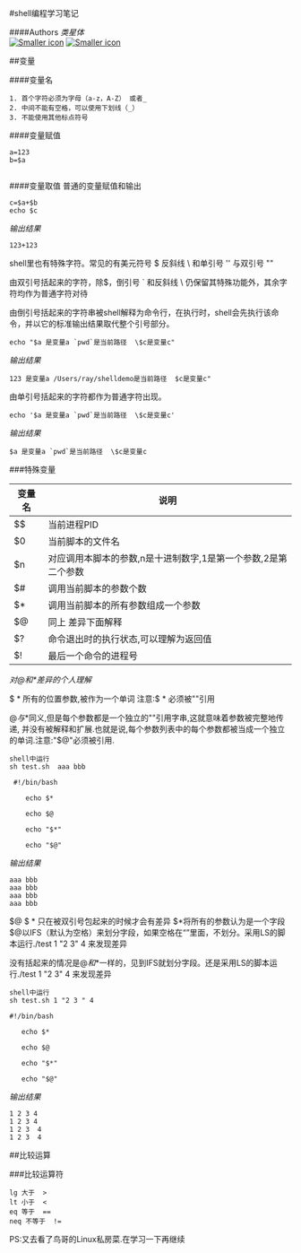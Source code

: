 #shell编程学习笔记

####Authors  *类星体*  
[![Smaller icon]( http://7xkjuj.com1.z0.glb.clouddn.com/logosGitHub-Mark-32px.png "Title here")](https://github.com/kdush)   [![Smaller icon]( http://www.sinaimg.cn/blog/developer/wiki/LOGO_32x32.png "Title here")](http://weibo.com/u/1080552231) 


##变量

####变量名

	1. 首个字符必须为字母（a-z，A-Z） 或者_
	2. 中间不能有空格，可以使用下划线（_）
	3. 不能使用其他标点符号
	
####变量赋值

```
a=123
b=$a
 
```
####变量取值
普通的变量赋值和输出

```
c=$a+$b
echo $c
```
*输出结果*

```
123+123
```
shell里也有特殊字符。常见的有美元符号 $ 反斜线 \ 和单引号 '' 与双引号 ""

由双引号括起来的字符，除$，倒引号 ` 和反斜线 \ 仍保留其特殊功能外，其余字符均作为普通字符对待

由倒引号括起来的字符串被shell解释为命令行，在执行时，shell会先执行该命令，并以它的标准输出结果取代整个引号部分。

```
echo "$a 是变量a `pwd`是当前路径  \$c是变量c"
```

*输出结果*

```
123 是变量a /Users/ray/shelldemo是当前路径  $c是变量c"
```

由单引号括起来的字符都作为普通字符出现。

```
echo '$a 是变量a `pwd`是当前路径  \$c是变量c'
```

*输出结果*

```
$a 是变量a `pwd`是当前路径  \$c是变量c
```


###特殊变量

变量名 | 说明 
------|------
$$|当前进程PID
$0|当前脚本的文件名
$n|对应调用本脚本的参数,n是十进制数字,1是第一个参数,2是第二个参数
$#|调用当前脚本的参数个数
$*|调用当前脚本的所有参数组成一个参数
$@|同上 差异下面解释
$?|命令退出时的执行状态,可以理解为返回值
$!|最后一个命令的进程号


_对$@和$*差异的个人理解_

$ * 所有的位置参数,被作为一个单词 注意:$ * 必须被""引用 <br />

$@与$*同义,但是每个参数都是一个独立的""引用字串,这就意味着参数被完整地传递,
并没有被解释和扩展.也就是说,每个参数列表中的每个参数都被当成一个独立的单词.注意:"$@"必须被引用.


```
shell中运行
sh test.sh  aaa bbb 

 #!/bin/bash
 
	echo $*

	echo $@

	echo "$*"

	echo "$@"
 ```
_输出结果_

```
aaa bbb
aaa bbb
aaa bbb
aaa bbb
```


$@ $ * 只在被双引号包起来的时候才会有差异
$*将所有的参数认为是一个字段
$@以IFS（默认为空格）来划分字段，如果空格在“”里面，不划分。采用LS的脚本运行./test 1 "2 3" 4   来发现差异

没有括起来的情况是$@和$*一样的，见到IFS就划分字段。还是采用LS的脚本运行./test 1 "2 3" 4   来发现差异

 ```
shell中运行
sh test.sh 1 "2 3 " 4

 #!/bin/bash
 
	echo $*

	echo $@

	echo "$*"

	echo "$@"
 ```

_输出结果_

```
1 2 3 4
1 2 3 4
1 2 3  4
1 2 3  4
```

##比较运算

###比较运算符

```
lg 大于  >
lt 小于  <
eq 等于  ==
neq 不等于  !=
```


PS:又去看了鸟哥的Linux私房菜.在学习一下再继续